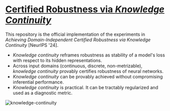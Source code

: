 # [Certified Robustness via *Knowledge Continuity*](https://arxiv.org/pdf/2411.01644)

This repository is the official implementation of the experiments in *Achieving Domain-Independent Certified Robustness via Knowledge Continuity* [NeurIPS '24]. 
- *Knowledge continuity* reframes robustness as stability of a model's loss with respect to its hidden representations.
- Across input domains (continuous, discrete, non-metrizable), *knowledge continuity* provably certifies robustness of neural networks.
- *Knowledge continuity* can be provably achieved without compromising inferential performance.
- *Knowledge continuity* is practical. It can be tractably regularized and used as a diagnostic metric.

![knowledge-continuity](https://github.com/user-attachments/assets/d1571b0d-2429-4cb6-80f6-0776e69c344d)
